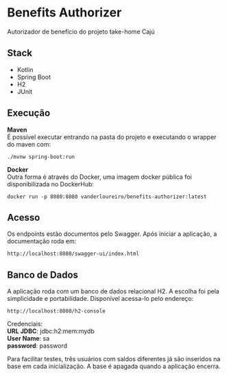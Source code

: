 # Benefits Authorizer

Autorizador de benefício do projeto take-home Cajú

## Stack
<ul>
    <li>Kotlin</li>
    <li>Spring Boot</li>
    <li>H2</li>
    <li>JUnit</li>
</ul>

## Execução

<b>Maven</b><br>
É possível executar entrando na pasta do projeto e executando o wrapper do maven com:

``./mvnw spring-boot:run``

<b>Docker</b><br>
Outra forma é através do Docker, uma imagem docker pública foi disponibilizada no DockerHub:

``docker run -p 8080:8080 vanderloureiro/benefits-authorizer:latest``

## Acesso

Os endpoints estão documentos pelo Swagger. Após iniciar a aplicação, a documentação roda em:

``http://localhost:8080/swagger-ui/index.html``

## Banco de Dados

A aplicação roda com um banco de dados relacional H2. A escolha foi pela simplicidade e portabilidade. Disponível acessa-lo pelo endereço:

``http://localhost:8080/h2-console``

Credenciais:<br>
<b>URL JDBC</b>: jdbc:h2:mem:mydb <br>
<b>User Name</b>: sa <br>
<b>password</b>: password<br>

Para facilitar testes, três usuários com saldos diferentes já são inseridos na base em cada inicialização. A base é apagada quando a aplicação encerra. 